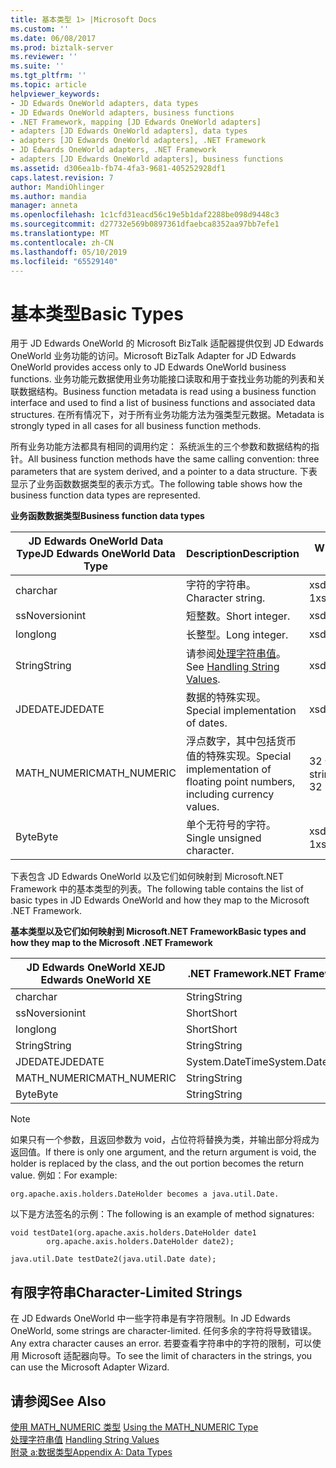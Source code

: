 ```yaml
---
title: 基本类型 1> |Microsoft Docs
ms.custom: ''
ms.date: 06/08/2017
ms.prod: biztalk-server
ms.reviewer: ''
ms.suite: ''
ms.tgt_pltfrm: ''
ms.topic: article
helpviewer_keywords:
- JD Edwards OneWorld adapters, data types
- JD Edwards OneWorld adapters, business functions
- .NET Framework, mapping [JD Edwards OneWorld adapters]
- adapters [JD Edwards OneWorld adapters], data types
- adapters [JD Edwards OneWorld adapters], .NET Framework
- JD Edwards OneWorld adapters, .NET Framework
- adapters [JD Edwards OneWorld adapters], business functions
ms.assetid: d306ea1b-fb74-4fa3-9681-405252928df1
caps.latest.revision: 7
author: MandiOhlinger
ms.author: mandia
manager: anneta
ms.openlocfilehash: 1c1cfd31eacd56c19e5b1daf2288be098d9448c3
ms.sourcegitcommit: d27732e569b0897361dfaebca8352aa97bb7efe1
ms.translationtype: MT
ms.contentlocale: zh-CN
ms.lasthandoff: 05/10/2019
ms.locfileid: "65529140"
---
```

# <a name="basic-types"></a><span data-ttu-id="891aa-102">基本类型</span><span class="sxs-lookup"><span data-stu-id="891aa-102">Basic Types</span></span>
<span data-ttu-id="891aa-103">用于 JD Edwards OneWorld 的 Microsoft BizTalk 适配器提供仅到 JD Edwards OneWorld 业务功能的访问。</span><span class="sxs-lookup"><span data-stu-id="891aa-103">Microsoft BizTalk Adapter for JD Edwards OneWorld provides access only to JD Edwards OneWorld business functions.</span></span> <span data-ttu-id="891aa-104">业务功能元数据使用业务功能接口读取和用于查找业务功能的列表和关联数据结构。</span><span class="sxs-lookup"><span data-stu-id="891aa-104">Business function metadata is read using a business function interface and used to find a list of business functions and associated data structures.</span></span> <span data-ttu-id="891aa-105">在所有情况下，对于所有业务功能方法为强类型元数据。</span><span class="sxs-lookup"><span data-stu-id="891aa-105">Metadata is strongly typed in all cases for all business function methods.</span></span>  
  
 <span data-ttu-id="891aa-106">所有业务功能方法都具有相同的调用约定： 系统派生的三个参数和数据结构的指针。</span><span class="sxs-lookup"><span data-stu-id="891aa-106">All business function methods have the same calling convention: three parameters that are system derived, and a pointer to a data structure.</span></span> <span data-ttu-id="891aa-107">下表显示了业务函数数据类型的表示方式。</span><span class="sxs-lookup"><span data-stu-id="891aa-107">The following table shows how the business function data types are represented.</span></span>  
  
 <span data-ttu-id="891aa-108">**业务函数数据类型**</span><span class="sxs-lookup"><span data-stu-id="891aa-108">**Business function data types**</span></span>  
  
|<span data-ttu-id="891aa-109">JD Edwards OneWorld Data Type</span><span class="sxs-lookup"><span data-stu-id="891aa-109">JD Edwards OneWorld Data Type</span></span>|<span data-ttu-id="891aa-110">Description</span><span class="sxs-lookup"><span data-stu-id="891aa-110">Description</span></span>|<span data-ttu-id="891aa-111">WDSL 转换</span><span class="sxs-lookup"><span data-stu-id="891aa-111">WDSL Conversion</span></span>|  
|-----------------------------------|-----------------|---------------------|  
|<span data-ttu-id="891aa-112">char</span><span class="sxs-lookup"><span data-stu-id="891aa-112">char</span></span>|<span data-ttu-id="891aa-113">字符的字符串。</span><span class="sxs-lookup"><span data-stu-id="891aa-113">Character string.</span></span>|<span data-ttu-id="891aa-114">xsd: string 的 1</span><span class="sxs-lookup"><span data-stu-id="891aa-114">xsd:string of 1</span></span>|  
|<span data-ttu-id="891aa-115">ssNoversion</span><span class="sxs-lookup"><span data-stu-id="891aa-115">int</span></span>|<span data-ttu-id="891aa-116">短整数。</span><span class="sxs-lookup"><span data-stu-id="891aa-116">Short integer.</span></span>|<span data-ttu-id="891aa-117">xsd:short</span><span class="sxs-lookup"><span data-stu-id="891aa-117">xsd:short</span></span>|  
|<span data-ttu-id="891aa-118">long</span><span class="sxs-lookup"><span data-stu-id="891aa-118">long</span></span>|<span data-ttu-id="891aa-119">长整型。</span><span class="sxs-lookup"><span data-stu-id="891aa-119">Long integer.</span></span>|<span data-ttu-id="891aa-120">xsd:short</span><span class="sxs-lookup"><span data-stu-id="891aa-120">xsd:short</span></span>|  
|<span data-ttu-id="891aa-121">String</span><span class="sxs-lookup"><span data-stu-id="891aa-121">String</span></span>|<span data-ttu-id="891aa-122">请参阅[处理字符串值](../core/handling-string-values1.md)。</span><span class="sxs-lookup"><span data-stu-id="891aa-122">See [Handling String Values](../core/handling-string-values1.md).</span></span>|<span data-ttu-id="891aa-123">xsd:string</span><span class="sxs-lookup"><span data-stu-id="891aa-123">xsd:string</span></span>|  
|<span data-ttu-id="891aa-124">JDEDATE</span><span class="sxs-lookup"><span data-stu-id="891aa-124">JDEDATE</span></span>|<span data-ttu-id="891aa-125">数据的特殊实现。</span><span class="sxs-lookup"><span data-stu-id="891aa-125">Special implementation of dates.</span></span>|<span data-ttu-id="891aa-126">xsd:date</span><span class="sxs-lookup"><span data-stu-id="891aa-126">xsd:date</span></span>|  
|<span data-ttu-id="891aa-127">MATH_NUMERIC</span><span class="sxs-lookup"><span data-stu-id="891aa-127">MATH_NUMERIC</span></span>|<span data-ttu-id="891aa-128">浮点数字，其中包括货币值的特殊实现。</span><span class="sxs-lookup"><span data-stu-id="891aa-128">Special implementation of floating point numbers, including currency values.</span></span>|<span data-ttu-id="891aa-129">32 个 xsd: string</span><span class="sxs-lookup"><span data-stu-id="891aa-129">xsd:string of 32</span></span>|  
|<span data-ttu-id="891aa-130">Byte</span><span class="sxs-lookup"><span data-stu-id="891aa-130">Byte</span></span>|<span data-ttu-id="891aa-131">单个无符号的字符。</span><span class="sxs-lookup"><span data-stu-id="891aa-131">Single unsigned character.</span></span>|<span data-ttu-id="891aa-132">xsd: string 的 1</span><span class="sxs-lookup"><span data-stu-id="891aa-132">xsd:string of 1</span></span>|  
  
 <span data-ttu-id="891aa-133">下表包含 JD Edwards OneWorld 以及它们如何映射到 Microsoft.NET Framework 中的基本类型的列表。</span><span class="sxs-lookup"><span data-stu-id="891aa-133">The following table contains the list of basic types in JD Edwards OneWorld and how they map to the Microsoft .NET Framework.</span></span>  
  
 <span data-ttu-id="891aa-134">**基本类型以及它们如何映射到 Microsoft.NET Framework**</span><span class="sxs-lookup"><span data-stu-id="891aa-134">**Basic types and how they map to the Microsoft .NET Framework**</span></span>  
  
|<span data-ttu-id="891aa-135">JD Edwards OneWorld XE</span><span class="sxs-lookup"><span data-stu-id="891aa-135">JD Edwards OneWorld XE</span></span>|<span data-ttu-id="891aa-136">.NET Framework</span><span class="sxs-lookup"><span data-stu-id="891aa-136">.NET Framework</span></span>|  
|----------------------------|--------------------|  
|<span data-ttu-id="891aa-137">char</span><span class="sxs-lookup"><span data-stu-id="891aa-137">char</span></span>|<span data-ttu-id="891aa-138">String</span><span class="sxs-lookup"><span data-stu-id="891aa-138">String</span></span>|  
|<span data-ttu-id="891aa-139">ssNoversion</span><span class="sxs-lookup"><span data-stu-id="891aa-139">int</span></span>|<span data-ttu-id="891aa-140">Short</span><span class="sxs-lookup"><span data-stu-id="891aa-140">Short</span></span>|  
|<span data-ttu-id="891aa-141">long</span><span class="sxs-lookup"><span data-stu-id="891aa-141">long</span></span>|<span data-ttu-id="891aa-142">Short</span><span class="sxs-lookup"><span data-stu-id="891aa-142">Short</span></span>|  
|<span data-ttu-id="891aa-143">String</span><span class="sxs-lookup"><span data-stu-id="891aa-143">String</span></span>|<span data-ttu-id="891aa-144">String</span><span class="sxs-lookup"><span data-stu-id="891aa-144">String</span></span>|  
|<span data-ttu-id="891aa-145">JDEDATE</span><span class="sxs-lookup"><span data-stu-id="891aa-145">JDEDATE</span></span>|<span data-ttu-id="891aa-146">System.DateTime</span><span class="sxs-lookup"><span data-stu-id="891aa-146">System.DateTime</span></span>|  
|<span data-ttu-id="891aa-147">MATH_NUMERIC</span><span class="sxs-lookup"><span data-stu-id="891aa-147">MATH_NUMERIC</span></span>|<span data-ttu-id="891aa-148">String</span><span class="sxs-lookup"><span data-stu-id="891aa-148">String</span></span>|  
|<span data-ttu-id="891aa-149">Byte</span><span class="sxs-lookup"><span data-stu-id="891aa-149">Byte</span></span>|<span data-ttu-id="891aa-150">String</span><span class="sxs-lookup"><span data-stu-id="891aa-150">String</span></span>|  
  
> [!NOTE]
>  <span data-ttu-id="891aa-151">如果只有一个参数，且返回参数为 void，占位符将替换为类，并输出部分将成为返回值。</span><span class="sxs-lookup"><span data-stu-id="891aa-151">If there is only one argument, and the return argument is void, the holder is replaced by the class, and the out portion becomes the return value.</span></span> <span data-ttu-id="891aa-152">例如：</span><span class="sxs-lookup"><span data-stu-id="891aa-152">For example:</span></span>  
  
```  
org.apache.axis.holders.DateHolder becomes a java.util.Date.   
```  
  
 <span data-ttu-id="891aa-153">以下是方法签名的示例：</span><span class="sxs-lookup"><span data-stu-id="891aa-153">The following is an example of method signatures:</span></span>  
  
```  
void testDate1(org.apache.axis.holders.DateHolder date1  
        org.apache.axis.holders.DateHolder date2);  
  
java.util.Date testDate2(java.util.Date date);  
```  
  
## <a name="character-limited-strings"></a><span data-ttu-id="891aa-154">有限字符串</span><span class="sxs-lookup"><span data-stu-id="891aa-154">Character-Limited Strings</span></span>  
 <span data-ttu-id="891aa-155">在 JD Edwards OneWorld 中一些字符串是有字符限制。</span><span class="sxs-lookup"><span data-stu-id="891aa-155">In JD Edwards OneWorld, some strings are character-limited.</span></span> <span data-ttu-id="891aa-156">任何多余的字符将导致错误。</span><span class="sxs-lookup"><span data-stu-id="891aa-156">Any extra character causes an error.</span></span> <span data-ttu-id="891aa-157">若要查看字符串中的字符的限制，可以使用 Microsoft 适配器向导。</span><span class="sxs-lookup"><span data-stu-id="891aa-157">To see the limit of characters in the strings, you can use the Microsoft Adapter Wizard.</span></span>  
  
## <a name="see-also"></a><span data-ttu-id="891aa-158">请参阅</span><span class="sxs-lookup"><span data-stu-id="891aa-158">See Also</span></span>  
 <span data-ttu-id="891aa-159">[使用 MATH_NUMERIC 类型](../core/using-the-math-numeric-type2.md) </span><span class="sxs-lookup"><span data-stu-id="891aa-159">[Using the MATH_NUMERIC Type](../core/using-the-math-numeric-type2.md) </span></span>  
 <span data-ttu-id="891aa-160">[处理字符串值](../core/handling-string-values1.md) </span><span class="sxs-lookup"><span data-stu-id="891aa-160">[Handling String Values](../core/handling-string-values1.md) </span></span>  
 [<span data-ttu-id="891aa-161">附录 a:数据类型</span><span class="sxs-lookup"><span data-stu-id="891aa-161">Appendix A: Data Types</span></span>](../core/appendix-a-data-types.md)